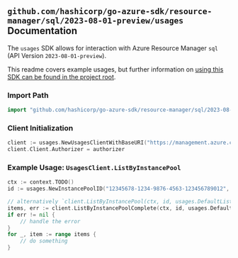 
## `github.com/hashicorp/go-azure-sdk/resource-manager/sql/2023-08-01-preview/usages` Documentation

The `usages` SDK allows for interaction with Azure Resource Manager `sql` (API Version `2023-08-01-preview`).

This readme covers example usages, but further information on [using this SDK can be found in the project root](https://github.com/hashicorp/go-azure-sdk/tree/main/docs).

### Import Path

```go
import "github.com/hashicorp/go-azure-sdk/resource-manager/sql/2023-08-01-preview/usages"
```


### Client Initialization

```go
client := usages.NewUsagesClientWithBaseURI("https://management.azure.com")
client.Client.Authorizer = authorizer
```


### Example Usage: `UsagesClient.ListByInstancePool`

```go
ctx := context.TODO()
id := usages.NewInstancePoolID("12345678-1234-9876-4563-123456789012", "example-resource-group", "instancePoolValue")

// alternatively `client.ListByInstancePool(ctx, id, usages.DefaultListByInstancePoolOperationOptions())` can be used to do batched pagination
items, err := client.ListByInstancePoolComplete(ctx, id, usages.DefaultListByInstancePoolOperationOptions())
if err != nil {
	// handle the error
}
for _, item := range items {
	// do something
}
```
